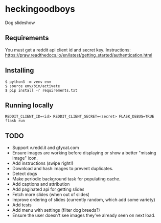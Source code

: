 # heckingoodboys #

Dog slideshow

## Requirements ##

You must get a reddit api client id and secret key. Instructions: https://praw.readthedocs.io/en/latest/getting_started/authentication.html

## Installing ##

    $ python3 -m venv env
    $ source env/bin/activate
    $ pip install -r requirements.txt

## Running locally ##

    REDDIT_CLIENT_ID=<id> REDDIT_CLIENT_SECRET=<secret> FLASK_DEBUG=TRUE flask run

## TODO ##

- Support v.redd.it and gfycat.com
- Ensure images are working before displaying or show a better "missing image" icon.
- Add instructions (swipe right!)
- Download and hash images to prevent duplicates.
- Detect dogs
- Make periodic background task for populating cache.
- Add captions and attribution
- Add paginated api for getting slides
- Fetch more slides (when out of slides)
- Improve ordering of slides (currently random, which add some variety)
- Add tests
- Add menu with settings (filter dog breeds?)
- Ensure the user doesn't see images they've already seen on next load.
